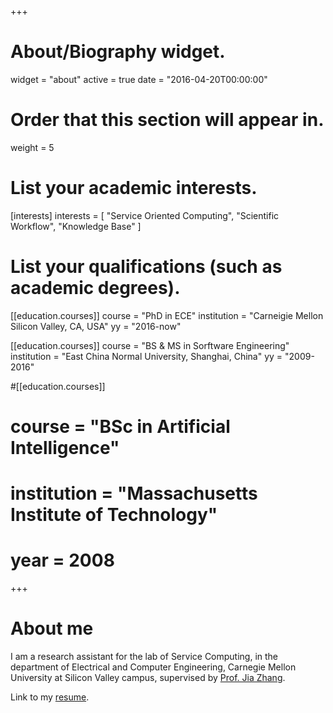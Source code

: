 +++
# About/Biography widget.
widget = "about"
active = true
date = "2016-04-20T00:00:00"

# Order that this section will appear in.
weight = 5

# List your academic interests.
[interests]
  interests = [
    "Service Oriented Computing",
    "Scientific Workflow",
    "Knowledge Base"
  ]

# List your qualifications (such as academic degrees).
[[education.courses]]
  course = "PhD in ECE"
  institution = "Carneigie Mellon Silicon Valley, CA, USA"
  yy = "2016-now"

[[education.courses]]
  course = "BS & MS in Sorftware Engineering"
  institution = "East China Normal University, Shanghai, China"
  yy = "2009-2016"

#[[education.courses]]
#  course = "BSc in Artificial Intelligence"
#  institution = "Massachusetts Institute of Technology"
#  year = 2008
 
+++

# About me

I am a research assistant for the lab of Service Computing, in the department of Electrical and Computer Engineering, Carnegie Mellon University at Silicon Valley campus, supervised by [Prof. Jia Zhang](https://www.cmu.edu/silicon-valley/faculty-staff/zhang-jia.html).

Link to my [resume](files/cmu-resume.pdf).
